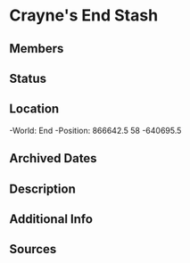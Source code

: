 # Crayne's End Stash

## Members

## Status

## Location
-World: End
-Position: 866642.5 58 -640695.5

## Archived Dates

## Description

## Additional Info

## Sources
